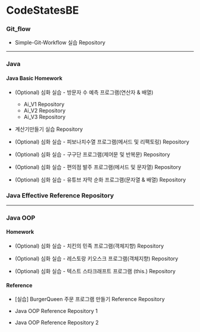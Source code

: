 # CodeStatesBE

### Git_flow

- Simple-Git-Workflow 실습 Repository

----------------------------------------------

### Java

#### Java Basic Homework

- (Optional) 심화 실습 - 방문자 수 예측 프로그램(연산자 & 배열)
  - Ai_V1 Repository
  - Ai_V2 Repository
  - Ai_V3 Repository


- 계산기만들기 실습 Repository


- (Optional) 심화 실습 - 피보나치수열 프로그램(메서드 및 리팩토링) Repository


- (Optional) 심화 실습 - 구구단 프로그램(제어문 및 반복문) Repository


- (Optional) 심화 실습 - 편의점 발주 프로그램(메서드 및 문자열) Repository


- (Optional) 심화 실습 - 유튜브 자막 순화 프로그램(문자열 & 배열) Repository


### Java Effective Reference Repository

--------------------------------------------------


### Java OOP

#### Homework

- (Optional) 심화 실습 - 치킨의 민족 프로그램(객체지향) Repository


- (Optional) 심화 실습 - 레스토랑 키오스크 프로그램(객체지향) Repository


- (Optional) 심화 실습 - 텍스트 스타크래프트 프로그램 (this.) Repository


#### Reference

- [실습] BurgerQueen 주문 프로그램 만들기 Reference Repository


- Java OOP Reference Repository 1


- Java OOP Reference Repository 2

